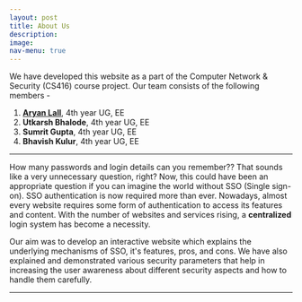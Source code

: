 ```yaml
---
layout: post
title: About Us
description:
image: 
nav-menu: true
---
```


We have developed this website as a part of the Computer Network & Security (CS416) course project. Our team consists of the following members - 

1. **[Aryan Lall](https://aryanlall11.github.io/)**, 4th year UG, EE
2. **Utkarsh Bhalode**, 4th year UG, EE
3. **Sumrit Gupta**, 4th year UG, EE
4. **Bhavish Kulur**, 4th year UG, EE

***

How many passwords and login details can you remember?? That sounds like a very unnecessary question, right? Now, this could have been an appropriate question if you can imagine the world without SSO (Single sign-on). SSO authentication is now required more than ever. Nowadays, almost every website requires some form of authentication to access its features and content. With the number of websites and services rising, a **centralized** login system has become a necessity.

Our aim was to develop an interactive website which explains the underlying mechanisms of SSO, it's features, pros, and cons. We have also explained and demonstrated various security parameters that help in increasing the user awareness about different security aspects and how to handle them carefully.

***

